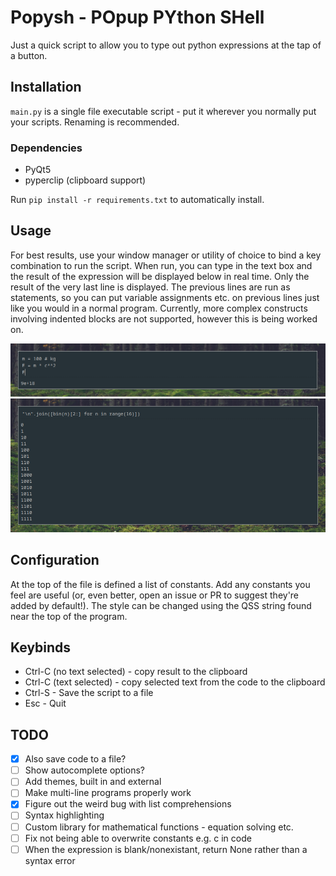 # Popysh - POpup PYthon SHell

Just a quick script to allow you to type out python expressions at the tap of a button.

## Installation

`main.py` is a single file executable script - put it wherever you normally put your scripts. Renaming is recommended.

### Dependencies

- PyQt5
- pyperclip (clipboard support)

Run `pip install -r requirements.txt` to automatically install.

## Usage

For best results, use your window manager or utility of choice to bind a key combination to run the script. When run, you can type in the text box and the result of the expression will be displayed below in real time. Only the result of the very last line is displayed. The previous lines are run as statements, so you can put variable assignments etc. on previous lines just like you would in a normal program. Currently, more complex constructs involving indented blocks are not supported, however this is being worked on.

![Calculating energy](img/sc1.png)
![Listing the numbers 0-16 in binary](img/sc2.png)

## Configuration

At the top of the file is defined a list of constants. Add any constants you feel are useful (or, even better, open an issue or PR to suggest they're added by default!). The style can be changed using the QSS string found near the top of the program.

## Keybinds

- Ctrl-C (no text selected) - copy result to the clipboard
- Ctrl-C (text selected) - copy selected text from the code to the clipboard
- Ctrl-S - Save the script to a file
- Esc - Quit

## TODO

- [x] Also save code to a file?
- [ ] Show autocomplete options?
- [ ] Add themes, built in and external
- [ ] Make multi-line programs properly work
- [x] Figure out the weird bug with list comprehensions
- [ ] Syntax highlighting
- [ ] Custom library for mathematical functions - equation solving etc.
- [ ] Fix not being able to overwrite constants e.g. c in code
- [ ] When the expression is blank/nonexistant, return None rather than a syntax error

